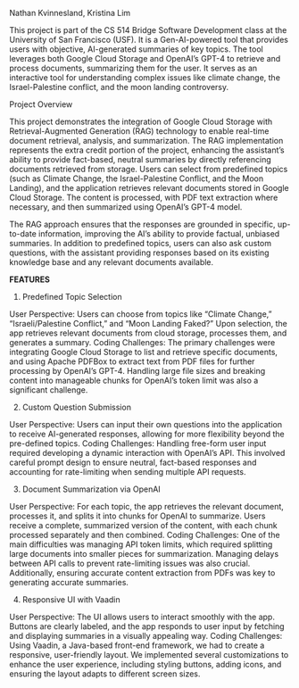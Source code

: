 Nathan Kvinnesland, Kristina Lim

This project is part of the CS 514 Bridge Software Development class at the University of San Francisco (USF). It is a Gen-AI-powered tool that provides users with objective, AI-generated summaries of key topics. The tool leverages both Google Cloud Storage and OpenAI’s GPT-4 to retrieve and process documents, summarizing them for the user. It serves as an interactive tool for understanding complex issues like climate change, the Israel-Palestine conflict, and the moon landing controversy.

Project Overview

This project demonstrates the integration of Google Cloud Storage with Retrieval-Augmented Generation (RAG) technology to enable real-time document retrieval, analysis, and summarization. The RAG implementation represents the extra credit portion of the project, enhancing the assistant’s ability to provide fact-based, neutral summaries by directly referencing documents retrieved from storage. Users can select from predefined topics (such as Climate Change, the Israel-Palestine Conflict, and the Moon Landing), and the application retrieves relevant documents stored in Google Cloud Storage. The content is processed, with PDF text extraction where necessary, and then summarized using OpenAI’s GPT-4 model.

The RAG approach ensures that the responses are grounded in specific, up-to-date information, improving the AI’s ability to provide factual, unbiased summaries. In addition to predefined topics, users can also ask custom questions, with the assistant providing responses based on its existing knowledge base and any relevant documents available.

**FEATURES**

1. Predefined Topic Selection

User Perspective: Users can choose from topics like “Climate Change,” “Israeli/Palestine Conflict,” and “Moon Landing Faked?” Upon selection, the app retrieves relevant documents from cloud storage, processes them, and generates a summary.
Coding Challenges: The primary challenges were integrating Google Cloud Storage to list and retrieve specific documents, and using Apache PDFBox to extract text from PDF files for further processing by OpenAI’s GPT-4. Handling large file sizes and breaking content into manageable chunks for OpenAI’s token limit was also a significant challenge.

2. Custom Question Submission

User Perspective: Users can input their own questions into the application to receive AI-generated responses, allowing for more flexibility beyond the pre-defined topics.
Coding Challenges: Handling free-form user input required developing a dynamic interaction with OpenAI’s API. This involved careful prompt design to ensure neutral, fact-based responses and accounting for rate-limiting when sending multiple API requests.

3. Document Summarization via OpenAI

User Perspective: For each topic, the app retrieves the relevant document, processes it, and splits it into chunks for OpenAI to summarize. Users receive a complete, summarized version of the content, with each chunk processed separately and then combined.
Coding Challenges: One of the main difficulties was managing API token limits, which required splitting large documents into smaller pieces for summarization. Managing delays between API calls to prevent rate-limiting issues was also crucial. Additionally, ensuring accurate content extraction from PDFs was key to generating accurate summaries.

4. Responsive UI with Vaadin

User Perspective: The UI allows users to interact smoothly with the app. Buttons are clearly labeled, and the app responds to user input by fetching and displaying summaries in a visually appealing way.
Coding Challenges: Using Vaadin, a Java-based front-end framework, we had to create a responsive, user-friendly layout. We implemented several customizations to enhance the user experience, including styling buttons, adding icons, and ensuring the layout adapts to different screen sizes.


